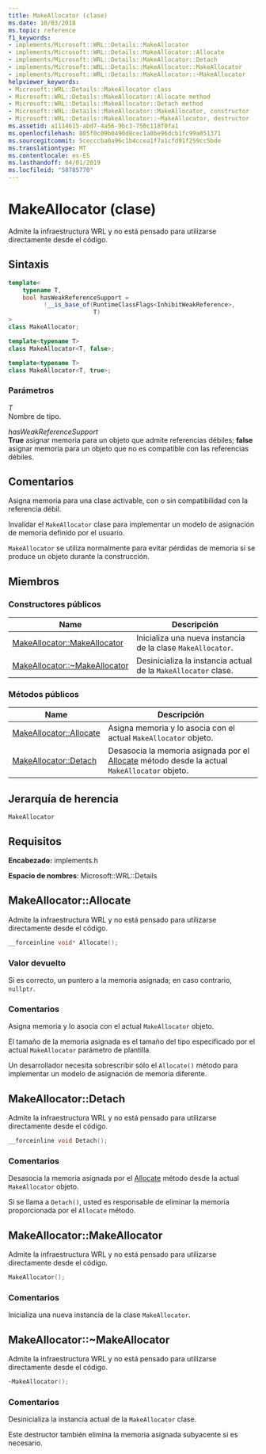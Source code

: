 ```yaml
---
title: MakeAllocator (clase)
ms.date: 10/03/2018
ms.topic: reference
f1_keywords:
- implements/Microsoft::WRL::Details::MakeAllocator
- implements/Microsoft::WRL::Details::MakeAllocator::Allocate
- implements/Microsoft::WRL::Details::MakeAllocator::Detach
- implements/Microsoft::WRL::Details::MakeAllocator::MakeAllocator
- implements/Microsoft::WRL::Details::MakeAllocator::~MakeAllocator
helpviewer_keywords:
- Microsoft::WRL::Details::MakeAllocator class
- Microsoft::WRL::Details::MakeAllocator::Allocate method
- Microsoft::WRL::Details::MakeAllocator::Detach method
- Microsoft::WRL::Details::MakeAllocator::MakeAllocator, constructor
- Microsoft::WRL::Details::MakeAllocator::~MakeAllocator, destructor
ms.assetid: a1114615-abd7-4a56-9bc3-750c118f0fa1
ms.openlocfilehash: 805f0c09b0490d8cec1a0be96dcb1fc99a051371
ms.sourcegitcommit: 5cecccba0a96c1b4ccea1f7a1cfd91f259cc5bde
ms.translationtype: MT
ms.contentlocale: es-ES
ms.lasthandoff: 04/01/2019
ms.locfileid: "58785770"
---
```

# <a name="makeallocator-class"></a>MakeAllocator (clase)

Admite la infraestructura WRL y no está pensado para utilizarse directamente desde el código.

## <a name="syntax"></a>Sintaxis

```cpp
template<
    typename T,
    bool hasWeakReferenceSupport =
          !__is_base_of(RuntimeClassFlags<InhibitWeakReference>,
                        T)
>
class MakeAllocator;

template<typename T>
class MakeAllocator<T, false>;

template<typename T>
class MakeAllocator<T, true>;
```

### <a name="parameters"></a>Parámetros

*T*<br/>
Nombre de tipo.

*hasWeakReferenceSupport*<br/>
**True** asignar memoria para un objeto que admite referencias débiles; **false** asignar memoria para un objeto que no es compatible con las referencias débiles.

## <a name="remarks"></a>Comentarios

Asigna memoria para una clase activable, con o sin compatibilidad con la referencia débil.

Invalidar el `MakeAllocator` clase para implementar un modelo de asignación de memoria definido por el usuario.

`MakeAllocator` se utiliza normalmente para evitar pérdidas de memoria si se produce un objeto durante la construcción.

## <a name="members"></a>Miembros

### <a name="public-constructors"></a>Constructores públicos

Name                                                  | Descripción
----------------------------------------------------- | ----------------------------------------------------------------
[MakeAllocator::MakeAllocator](#makeallocator)        | Inicializa una nueva instancia de la clase `MakeAllocator`.
[MakeAllocator::~MakeAllocator](#tilde-makeallocator) | Desinicializa la instancia actual de la `MakeAllocator` clase.

### <a name="public-methods"></a>Métodos públicos

Name                                 | Descripción
------------------------------------ | -----------------------------------------------------------------------------------------------------------
[MakeAllocator::Allocate](#allocate) | Asigna memoria y lo asocia con el actual `MakeAllocator` objeto.
[MakeAllocator::Detach](#detach)     | Desasocia la memoria asignada por el [Allocate](#allocate) método desde la actual `MakeAllocator` objeto.

## <a name="inheritance-hierarchy"></a>Jerarquía de herencia

`MakeAllocator`

## <a name="requirements"></a>Requisitos

**Encabezado:** implements.h

**Espacio de nombres**: Microsoft::WRL::Details

## <a name="allocate"></a>MakeAllocator::Allocate

Admite la infraestructura WRL y no está pensado para utilizarse directamente desde el código.

```cpp
__forceinline void* Allocate();
```

### <a name="return-value"></a>Valor devuelto

Si es correcto, un puntero a la memoria asignada; en caso contrario, `nullptr`.

### <a name="remarks"></a>Comentarios

Asigna memoria y lo asocia con el actual `MakeAllocator` objeto.

El tamaño de la memoria asignada es el tamaño del tipo especificado por el actual `MakeAllocator` parámetro de plantilla.

Un desarrollador necesita sobrescribir sólo el `Allocate()` método para implementar un modelo de asignación de memoria diferente.

## <a name="detach"></a>MakeAllocator::Detach

Admite la infraestructura WRL y no está pensado para utilizarse directamente desde el código.

```cpp
__forceinline void Detach();
```

### <a name="remarks"></a>Comentarios

Desasocia la memoria asignada por el [Allocate](#allocate) método desde la actual `MakeAllocator` objeto.

Si se llama a `Detach()`, usted es responsable de eliminar la memoria proporcionada por el `Allocate` método.

## <a name="makeallocator"></a>MakeAllocator::MakeAllocator

Admite la infraestructura WRL y no está pensado para utilizarse directamente desde el código.

```cpp
MakeAllocator();
```

### <a name="remarks"></a>Comentarios

Inicializa una nueva instancia de la clase `MakeAllocator`.

## <a name="tilde-makeallocator"></a>MakeAllocator::~MakeAllocator

Admite la infraestructura WRL y no está pensado para utilizarse directamente desde el código.

```cpp
~MakeAllocator();
```

### <a name="remarks"></a>Comentarios

Desinicializa la instancia actual de la `MakeAllocator` clase.

Este destructor también elimina la memoria asignada subyacente si es necesario.
